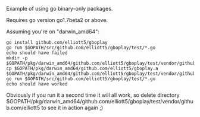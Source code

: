 Example of using go binary-only packages.

Requires go version go1.7beta2 or above.

Assuming you're on "darwin_amd64":

```
go install github.com/elliott5/gboplay
go run $GOPATH/src/github.com/elliott5/gboplay/test/*.go
echo should have failed
mkdir -p $GOPATH/pkg/darwin_amd64/github.com/elliott5/gboplay/test/vendor/github.com/elliott5 
cp $GOPATH/pkg/darwin_amd64/github.com/elliott5/gboplay.a $GOPATH/pkg/darwin_amd64/github.com/elliott5/gboplay/test/vendor/github.com/elliott5 
go run $GOPATH/src/github.com/elliott5/gboplay/test/*.go
echo should have worked
```

Obviously if you run it a second time it will all work, so delete directory $GOPATH/pkg/darwin_amd64/github.com/elliott5/gboplay/test/vendor/github.com/elliott5 to see it in action again ;)
